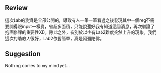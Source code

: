## Review
這次Lab的測資是全部公開的，導致有人一筆一筆看過之後發現其中一個reg不需要開得跟input一樣寬，省超多面積，只能說還好我有知道這個消息，再次驗證了抱團修課的重要性XD。除此之外，有別於以往有Lab2難度突然上升的現象，我們這次的助教人很好，Lab2依舊簡單，真是阿彌陀佛。

## Suggestion
Nothing comes to my mind yet...
